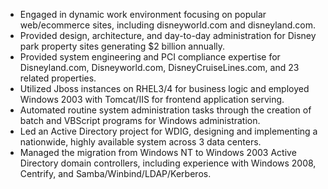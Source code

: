 -  Engaged in dynamic work environment focusing on popular web/ecommerce sites, including disneyworld.com and disneyland.com.
- Provided design, architecture, and day-to-day administration for Disney park property sites generating $2 billion annually.
- Provided system engineering and PCI compliance expertise for Disneyland.com, Disneyworld.com, DisneyCruiseLines.com, and 23 related properties.
- Utilized Jboss instances on RHEL3/4 for business logic and employed Windows 2003 with Tomcat/IIS for frontend application serving.
- Automated routine system administration tasks through the creation of batch and VBScript programs for Windows administration.
- Led an Active Directory project for WDIG, designing and implementing a nationwide, highly available system across 3 data centers.
- Managed the migration from Windows NT to Windows 2003 Active Directory domain controllers, including experience with Windows 2008, Centrify, and Samba/Winbind/LDAP/Kerberos.
